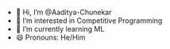 - 👋 Hi, I’m @Aaditya-Chunekar
- 👀 I’m interested in Competitive Programming
- 🌱 I’m currently learning ML
- 😄 Pronouns: He/Him

<!---
Aaditya-Chunekar/Aaditya-Chunekar is a ✨ special ✨ repository because its `README.md` (this file) appears on your GitHub profile.
You can click the Preview link to take a look at your changes.
--->
